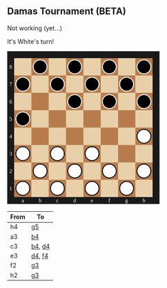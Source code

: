 ## Damas Tournament (BETA)
Not working (yet...)

It's White's turn!

<img src="assets/board.svg" alt="board" width="70%"/>

| From | To |
| ---- | -- |
| h4 | [g5](https://github.com/Igor0Pires/Igor0Pires/issues/new?title=damas%7Cmove%7Ch4-g5) |
| a3 | [b4](https://github.com/Igor0Pires/Igor0Pires/issues/new?title=damas%7Cmove%7Ca3-b4) |
| c3 | [b4](https://github.com/Igor0Pires/Igor0Pires/issues/new?title=damas%7Cmove%7Cc3-b4), [d4](https://github.com/Igor0Pires/Igor0Pires/issues/new?title=damas%7Cmove%7Cc3-d4) |
| e3 | [d4](https://github.com/Igor0Pires/Igor0Pires/issues/new?title=damas%7Cmove%7Ce3-d4), [f4](https://github.com/Igor0Pires/Igor0Pires/issues/new?title=damas%7Cmove%7Ce3-f4) |
| f2 | [g3](https://github.com/Igor0Pires/Igor0Pires/issues/new?title=damas%7Cmove%7Cf2-g3) |
| h2 | [g3](https://github.com/Igor0Pires/Igor0Pires/issues/new?title=damas%7Cmove%7Ch2-g3) |

